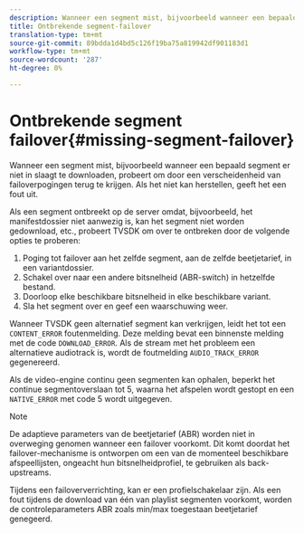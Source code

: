 ```yaml
---
description: Wanneer een segment mist, bijvoorbeeld wanneer een bepaald segment er niet in slaagt te downloaden, probeert om door een verscheidenheid van failoverpogingen terug te krijgen. Als het niet kan herstellen, geeft het een fout uit.
title: Ontbrekende segment-failover
translation-type: tm+mt
source-git-commit: 89bdda1d4bd5c126f19ba75a819942df901183d1
workflow-type: tm+mt
source-wordcount: '287'
ht-degree: 0%

---
```



# Ontbrekende segment failover{#missing-segment-failover}

Wanneer een segment mist, bijvoorbeeld wanneer een bepaald segment er niet in slaagt te downloaden, probeert om door een verscheidenheid van failoverpogingen terug te krijgen. Als het niet kan herstellen, geeft het een fout uit.

Als een segment ontbreekt op de server omdat, bijvoorbeeld, het manifestdossier niet aanwezig is, kan het segment niet worden gedownload, etc., probeert TVSDK om over te ontbreken door de volgende opties te proberen:

1. Poging tot failover aan het zelfde segment, aan de zelfde beetjetarief, in een variantdossier.
1. Schakel over naar een andere bitsnelheid (ABR-switch) in hetzelfde bestand.
1. Doorloop elke beschikbare bitsnelheid in elke beschikbare variant.
1. Sla het segment over en geef een waarschuwing weer.

Wanneer TVSDK geen alternatief segment kan verkrijgen, leidt het tot een `CONTENT_ERROR` foutenmelding. Deze melding bevat een binnenste melding met de code `DOWNLOAD_ERROR`. Als de stream met het probleem een alternatieve audiotrack is, wordt de foutmelding `AUDIO_TRACK_ERROR` gegenereerd.

Als de video-engine continu geen segmenten kan ophalen, beperkt het continue segmentoverslaan tot 5, waarna het afspelen wordt gestopt en een `NATIVE_ERROR` met code 5 wordt uitgegeven.

>[!NOTE]
>
>De adaptieve parameters van de beetjetarief (ABR) worden niet in overweging genomen wanneer een failover voorkomt. Dit komt doordat het failover-mechanisme is ontworpen om een van de momenteel beschikbare afspeellijsten, ongeacht hun bitsnelheidprofiel, te gebruiken als back-upstreams.
>
>Tijdens een failoververrichting, kan er een profielschakelaar zijn. Als een fout tijdens de download van één van playlist segmenten voorkomt, worden de controleparameters ABR zoals min/max toegestaan beetjetarief genegeerd.


